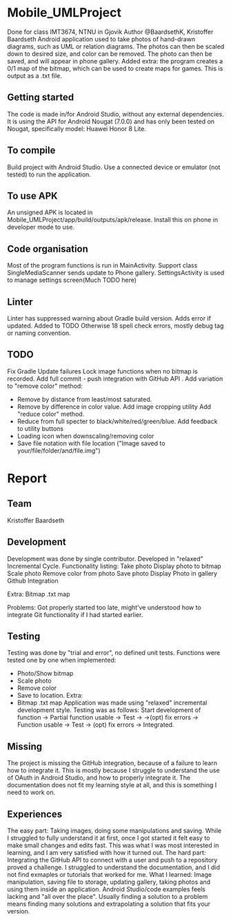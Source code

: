 # Mobile_UMLProject
Done for class IMT3674, NTNU in Gjovik
Author @BaardsethK, Kristoffer Baardseth
Android application used to take photos of hand-drawn diagrams, such as UML or relation diagrams.
The photos can then be scaled down to desired size, and color can be removed.
The photo can then be saved, and will appear in phone gallery.
Added extra: the program creates a 0/1 map of the bitmap, which can be used to create maps for games.
This is output as a .txt file.

## Getting started
The code is made in/for Android Studio, without any external dependencies.
It is using the API for Android Nougat (7.0.0) and has only been tested on Nougat, specifically model: Huawei Honor 8 Lite.

## To compile
Build project with Android Studio. Use a connected device or emulator (not tested) to run the application.

## To use APK
An unsigned APK is located in Mobile_UMLProject/app/build/outputs/apk/release. Install this on phone in developer mode to use.

## Code organisation
Most of the program functions is run in MainActivity.
Support class SingleMediaScanner sends update to Phone gallery.
SettingsActivity is used to manage settings screen(Much TODO here)

## Linter
Linter has suppressed warning about Gradle build version. Adds error if updated. Added to TODO
Otherwise 18 spell check errors, mostly debug tag or naming convention.

## TODO
Fix Gradle Update failures
Lock image functions when no bitmap is recorded.
Add full commit - push integration with GitHub API .
Add variation to "remove color" method:
- Remove by distance from least/most saturated.
- Remove by difference in color value.
Add image cropping utility
Add "reduce color" method.
- Reduce from full specter to black/white/red/green/blue.
Add feedback to utility buttons
- Loading icon when downscaling/removing color
- Save file notation with file location ("Image saved to your/file/folder/and/file.img")

# Report

## Team
Kristoffer Baardseth

## Development
Development was done by single contributor.
Developed in "relaxed" Incremental Cycle.
Functionality listing:
Take photo
Display photo to bitmap
Scale photo
Remove color from photo
Save photo
Display Photo in gallery
Github Integration

Extra:
Bitmap .txt map

Problems:
Got properly started too late, might've understood how to integrate Git functionality if I had started earlier.

## Testing
Testing was done by "trial and error", no defined unit tests.
Functions were tested one by one when implemented:
- Photo/Show bitmap
- Scale photo
- Remove color
- Save to location.
Extra:
- Bitmap .txt map
Application was made using "relaxed" incremental development style. Testing was as follows:
Start development of function -> Partial function usable -> Test -> 
->(opt) fix errors -> Function usable -> Test -> (opt) fix errors -> Integrated.

## Missing
The project is missing the GitHub integration, because of a failure to learn how to integrate it.
This is mostly because I struggle to understand the use of OAuth in Android Studio, and how to properly integrate it.
The documentation does not fit my learning style at all, and this is something I need to work on.

## Experiences
The easy part:
Taking images, doing some manipulations and saving. While I struggled to fully understand it at first,
once I got started it felt easy to make small changes and edits fast. This was what I was most interested in learning,
and I am very satisfied with how it turned out.
The hard part:
Integrating the GitHub API to connect with a user and push to a repository proved a challenge. 
I struggled to understand the documentation, and I did not find exmaples or tutorials that worked for me.
What I learned:
Image manipulation, saving file to storage, updating gallery, taking photos and using them inside an application.
Android Studio/code examples feels lacking and "all over the place". Usually finding a solution to a problem means finding many 
solutions and extrapolating a solution that fits your version.

